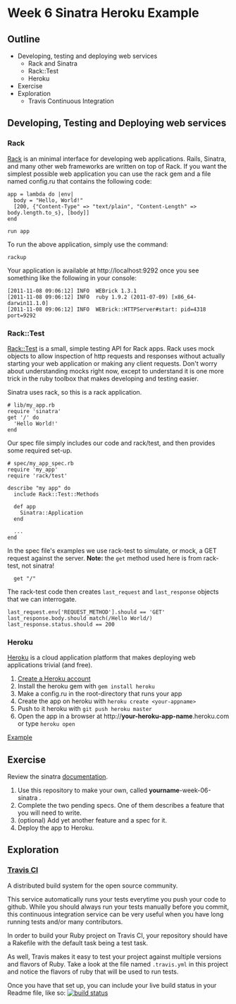 # Week 6 Sinatra Heroku Example

## Outline

* Developing, testing and deploying web services
  * Rack and Sinatra
  * Rack::Test
  * Heroku
* Exercise
* Exploration
  * Travis Continuous Integration

## Developing, Testing and Deploying web services

### Rack

[Rack](http://rack.rubyforge.org/) is an minimal interface for developing web applications.
Rails, Sinatra, and many other web frameworks are written on top of Rack.
If you want the simplest possible web application you can use the rack gem
and a file named config.ru that contains the following code:

    app = lambda do |env|
      body = "Hello, World!"
      [200, {"Content-Type" => "text/plain", "Content-Length" => body.length.to_s}, [body]]
    end

    run app

To run the above application, simply use the command:

    rackup

Your application is available at http://localhost:9292 once you see something like the following in your console:

    [2011-11-08 09:06:12] INFO  WEBrick 1.3.1
    [2011-11-08 09:06:12] INFO  ruby 1.9.2 (2011-07-09) [x86_64-darwin11.1.0]
    [2011-11-08 09:06:12] INFO  WEBrick::HTTPServer#start: pid=4318 port=9292

### Rack::Test

[Rack::Test](https://github.com/brynary/rack-test) is a small, simple testing API for Rack apps.
Rack uses mock objects to allow inspection of http requests and responses without actually starting your
web application or making any client requests. Don't worry about understanding mocks right now, except to understand
it is one more trick in the ruby toolbox that makes developing and testing easier.

Sinatra uses rack, so this is a rack application.

    # lib/my_app.rb
    require 'sinatra'
    get '/' do
      'Hello World!'
    end

Our spec file simply includes our code and rack/test, and then provides some required set-up.

    # spec/my_app_spec.rb
    require 'my_app'
    require 'rack/test'

    describe "my app" do
      include Rack::Test::Methods

      def app
        Sinatra::Application
      end

      ...
    end

In the spec file's examples we use rack-test to simulate, or mock, a GET request against the server.
**Note:** the `get` method used here is from rack-test, not sinatra!

      get "/"

The rack-test code then creates `last_request` and `last_response` objects that we can interrogate.

    last_request.env['REQUEST_METHOD'].should == 'GET'
    last_response.body.should match(/Hello World/)
    last_response.status.should == 200

### Heroku

[Heroku](http://www.heroku.com/) is a cloud application platform that makes deploying web
applications trivial (and free).

1. [Create a Heroku account](https://api.heroku.com/signup)
1. Install the heroku gem with `gem install heroku`
1. Make a config.ru in the root-directory that runs your app
1. Create the app on heroku with `heroku create <your-appname>`
1. Push to it heroku with `git push heroku master`
1. Open the app in a browser at http://**your-heroku-app-name**.heroku.com or type `heroku open`

[Example](https://github.com/sinatra/heroku-sinatra-app)

## Exercise

Review the sinatra [documentation](http://www.sinatrarb.com/intro.html).
1. Use this repository to make your own, called **yourname**-week-06-sinatra .
1. Complete the two pending specs. One of them describes a feature that you will need to write.
1. (optional) Add yet another feature and a spec for it.
1. Deploy the app to Heroku.

## Exploration

### [Travis CI](http://about.travis-ci.org/docs/user/getting-started/)
A distributed build system for the open source community.

This service automatically runs your tests everytime you push your code to github.
While you should always run your tests manually before you commit, this continuous integration service
can be very useful when you have long running tests and/or many contributors.

In order to build your Ruby project on Travis CI, your repository should have a
Rakefile with the default task being a test task.

As well, Travis makes it easy to test your project against multiple versions and flavors of Ruby.
Take a look at the file named `.travis.yml` in this project and notice the flavors of ruby that will be used to run tests.

Once you have that set up, you can include your live build status in your Readme file, like so:
[![build status](http://travis-ci.org/bfaloona/week-06-sinatra.png)](http://travis-ci.org/bfaloona/week-06-sinatra)




